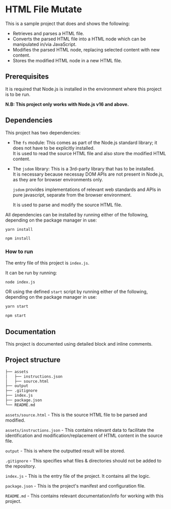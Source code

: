# HTML File Mutate
This is a sample project that does and shows the following:
- Retrieves and parses a HTML file.
- Converts the parsed HTML file into a HTML node which can be manipulated in/via JavaScript.
- Modifies the parsed HTML node, replacing selected content with new content.
- Stores the modified HTML node in a new HTML file.

## Prerequisites
It is required that Node.js is installed in the environment where this project is to be run.

**N.B: This project only works with Node.js v16 and above.**

## Dependencies
This project has two dependencies:
- The `fs` module: This comes as part of the Node.js standard library; it does not have to be explicitly installed. <br />
  It is used to read the source HTML file and also store the modified HTML content.

- The `jsdom` library: This is a 3rd-party library that has to be installed. <br />
  It is necessary because necessay DOM APIs are not present in Node.js, as they are for browser environments only.

  `jsdom` provides implementations of relevant web standards and APIs in pure javascript, separate from the
  browser environment.

  It is used to parse and modify the source HTML file.

All dependencies can be installed by running either of the following, depending on the package manager in use:
```bash
yarn install
```

```bash
npm install
```

### How to run
The entry file of this project is `index.js`.

It can be run by running:

```bash
node index.js
```

OR using the defined `start` script by running either of the following, depending on the package manager in use:

```bash
yarn start
```

```bash
npm start
```

## Documentation
This project is documented using detailed block and inline comments.

## Project structure
```bash
├── assets
│   ├── instructions.json
│   ├── source.html
├── output
├── .gitignore
├── index.js
├── package.json
└── README.md
```

`assets/source.html` - This is the source HTML file to be parsed and modified.

`assets/instructions.json` - This contains relevant data to facilitate the identification and modification/replacement of HTML content in the source file.

`output` - This is where the outputted result will be stored.

`.gitignore` - This specifies what files & directories should not be added to the repository.

`index.js` - This is the entry file of the project. It contains all the logic.

`package.json` - This is the project's manifest and configuration file.

`README.md` - This contains relevant documentation/info for working with this project.